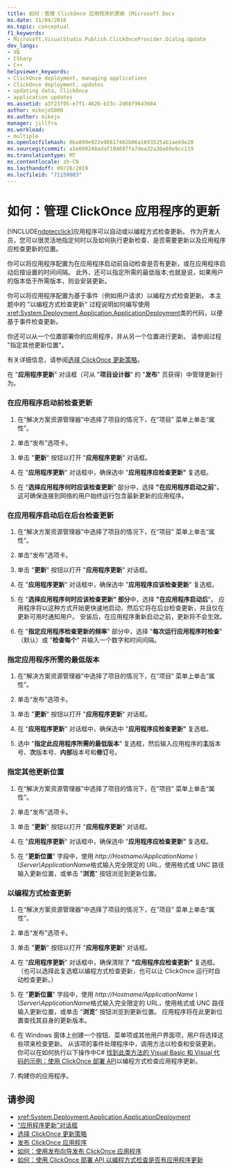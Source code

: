 ```yaml
---
title: 如何：管理 ClickOnce 应用程序的更新 |Microsoft Docs
ms.date: 11/04/2016
ms.topic: conceptual
f1_keywords:
- Microsoft.VisualStudio.Publish.ClickOnceProvider.Dialog.Update
dev_langs:
- VB
- CSharp
- C++
helpviewer_keywords:
- ClickOnce deployment, managing applications
- ClickOnce deployment, updates
- updating data, ClickOnce
- application updates
ms.assetid: a3f23f05-e7f1-4620-b23c-2d68f9643684
author: mikejo5000
ms.author: mikejo
manager: jillfra
ms.workload:
- multiple
ms.openlocfilehash: 0ba899e922e98817462b06a1693525ab1ae69e20
ms.sourcegitcommit: a1e899248adaf104697fa7dea32a36e69e9cc119
ms.translationtype: MT
ms.contentlocale: zh-CN
ms.lasthandoff: 09/20/2019
ms.locfileid: "71159903"
---
```

# <a name="how-to-manage-updates-for-a-clickonce-application"></a>如何：管理 ClickOnce 应用程序的更新
[!INCLUDE[ndptecclick](../deployment/includes/ndptecclick_md.md)]应用程序可以自动或以编程方式检查更新。 作为开发人员，您可以很灵活地指定何时以及如何执行更新检查、是否需要更新以及应用程序应检查更新的位置。

 你可以将应用程序配置为在应用程序启动前自动检查是否有更新，或在应用程序启动后按设置的时间间隔。 此外，还可以指定所需的最低版本;也就是说，如果用户的版本低于所需版本，则会安装更新。

 你可以将应用程序配置为基于事件（例如用户请求）以编程方式检查更新。 本主题中的 "以编程方式检查更新" 过程说明如何编写使用<xref:System.Deployment.Application.ApplicationDeployment>类的代码，以便基于事件检查更新。

 你还可以从一个位置部署你的应用程序，并从另一个位置进行更新。 请参阅过程 "指定其他更新位置"。

 有关详细信息，请参阅[选择 ClickOnce 更新策略](../deployment/choosing-a-clickonce-update-strategy.md)。

 在 "**应用程序更新**" 对话框（可从 "**项目设计器**" 的 "**发布**" 页获得）中管理更新行为。

### <a name="to-check-for-updates-before-the-application-starts"></a>在应用程序启动前检查更新

1. 在“解决方案资源管理器”中选择了项目的情况下，在“项目” 菜单上单击“属性”。

2. 单击“发布”选项卡。

3. 单击 "**更新**" 按钮以打开 "**应用程序更新**" 对话框。

4. 在 "**应用程序更新**" 对话框中，确保选中 "**应用程序应检查更新"** 复选框。

5. 在 "**选择应用程序何时应该检查更新**" 部分中，选择 **"在应用程序启动之前**"。 这可确保连接到网络的用户始终运行包含最新更新的应用程序。

### <a name="to-check-for-updates-in-the-background-after-the-application-starts"></a>在应用程序启动后在后台检查更新

1. 在“解决方案资源管理器”中选择了项目的情况下，在“项目” 菜单上单击“属性”。

2. 单击“发布”选项卡。

3. 单击 "**更新**" 按钮以打开 "**应用程序更新**" 对话框。

4. 在 "**应用程序更新**" 对话框中，确保选中 "**应用程序应该检查更新**" 复选框。

5. 在 "**选择应用程序何时应该检查更新" 部分**中，选择 **"在应用程序启动后**"。 应用程序将以这种方式开始更快速地启动，然后它将在后台检查更新，并且仅在更新可用时通知用户。 安装后，在应用程序重新启动之前，更新将不会生效。

6. 在 "**指定应用程序检查更新的频率**" 部分中，选择 "**每次运行应用程序时检查**" （默认）或 "**检查每个**" 并输入一个数字和时间间隔。

### <a name="to-specify-a-minimum-required-version-for-the-application"></a>指定应用程序所需的最低版本

1. 在“解决方案资源管理器”中选择了项目的情况下，在“项目” 菜单上单击“属性”。

2. 单击“发布”选项卡。

3. 单击 "**更新**" 按钮以打开 "**应用程序更新**" 对话框。

4. 在 "**应用程序更新**" 对话框中，确保选中 "**应用程序应检查更新"** 复选框。

5. 选中 "**指定此应用程序所需的最低版本**" 复选框，然后输入应用程序的**主**版本号、**次**版本号、**内部**版本号和**修订**号。

### <a name="to-specify-a-different-update-location"></a>指定其他更新位置

1. 在“解决方案资源管理器”中选择了项目的情况下，在“项目” 菜单上单击“属性”。

2. 单击“发布”选项卡。

3. 单击 "**更新**" 按钮以打开 "**应用程序更新**" 对话框。

4. 在 "**应用程序更新**" 对话框中，确保选中 "**应用程序应检查更新"** 复选框。

5. 在 "**更新位置**" 字段中，使用 *http://Hostname/ApplicationName*  *\\ \Server\ApplicationName*格式输入完全限定的 URL，使用格式或 UNC 路径输入更新位置，或单击 "**浏览**" 按钮浏览到更新位置。

### <a name="to-check-for-updates-programmatically"></a>以编程方式检查更新

1. 在“解决方案资源管理器”中选择了项目的情况下，在“项目” 菜单上单击“属性”。

2. 单击“发布”选项卡。

3. 单击 "**更新**" 按钮以打开 "**应用程序更新**" 对话框。

4. 在 "**应用程序更新**" 对话框中，确保清除了 **"应用程序应检查更新"** 复选框。 （也可以选择此复选框以编程方式检查更新，也可以让 ClickOnce 运行时自动检查更新。）

5. 在 "**更新位置**" 字段中，使用 *http://Hostname/ApplicationName*  *\\ \Server\ApplicationName*格式输入完全限定的 URL，使用格式或 UNC 路径输入更新位置，或单击 "**浏览**" 按钮浏览到更新位置。 应用程序将在此更新位置查找其自身的更新版本。

6. 在 Windows 窗体上创建一个按钮、菜单项或其他用户界面项，用户将选择这些项来检查更新。 从该项的事件处理程序中，调用方法以检查和安装更新。 你可以在如何执行以下操作中C# [找到此类方法的 Visual Basic 和 Visual 代码的示例：使用 ClickOnce 部署 API](../deployment/how-to-check-for-application-updates-programmatically-using-the-clickonce-deployment-api.md)以编程方式检查应用程序更新。

7. 构建你的应用程序。

## <a name="see-also"></a>请参阅
- <xref:System.Deployment.Application.ApplicationDeployment>
- [“应用程序更新”对话框](/previous-versions/visualstudio/visual-studio-2010/axw1fa38(v=vs.100))
- [选择 ClickOnce 更新策略](../deployment/choosing-a-clickonce-update-strategy.md)
- [发布 ClickOnce 应用程序](../deployment/publishing-clickonce-applications.md)
- [如何：使用发布向导发布 ClickOnce 应用程序](../deployment/how-to-publish-a-clickonce-application-using-the-publish-wizard.md)
- [如何：使用 ClickOnce 部署 API 以编程方式检查是否有应用程序更新](../deployment/how-to-check-for-application-updates-programmatically-using-the-clickonce-deployment-api.md)
